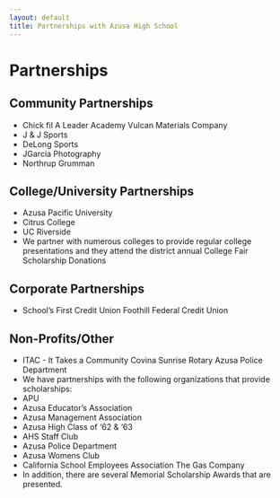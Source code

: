```yaml
---
layout: default
title: Partnerships with Azusa High School
---
```


# Partnerships

## Community Partnerships

*   Chick fil A Leader Academy Vulcan Materials Company
*   J & J Sports
*   DeLong Sports
*   JGarcia Photography
*   Northrup Grumman

## College/University Partnerships

*   Azusa Pacific University
*   Citrus College
*   UC Riverside
*   We partner with numerous colleges to provide regular college presentations and they attend the district annual College Fair Scholarship Donations

## Corporate Partnerships

*   School’s First Credit Union Foothill Federal Credit Union

## Non-Profits/Other

*   ITAC - It Takes a Community Covina Sunrise Rotary Azusa Police Department
*   We have partnerships with the following organizations that provide scholarships:
*   APU
*   Azusa Educator’s Association
*   Azusa Management Association
*   Azusa High Class of ‘62 & ‘63
*   AHS Staff Club
*   Azusa Police Department
*   Azusa Womens Club
*   California School Employees Association The Gas Company
*   In addition, there are several Memorial Scholarship Awards that are presented.

